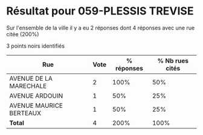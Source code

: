 # Résultat pour 059-PLESSIS TREVISE

Sur l'ensemble de la ville il y a eu 2 réponses dont 4 réponses avec une rue citée (200%)

3 points noirs identifiés

| Rue | Vote | % réponses | % Nb rues cités|
|-----|------|------------|----------------|
| AVENUE DE LA MARECHALE | 2 | 100% | 50%|
| AVENUE ARDOUIN | 1 | 50% | 25%|
| AVENUE MAURICE BERTEAUX | 1 | 50% | 25%|
| **Total** | 4 | 200% | 100%|

